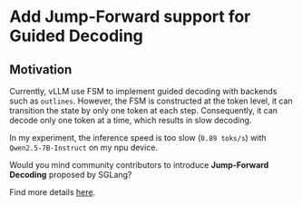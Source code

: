 # Add Jump-Forward support for Guided Decoding

## Motivation

Currently, vLLM use FSM to implement guided decoding with backends such as `outlines`. However, the FSM is constructed at the token level, it can transition the state by only one token at each step. Consequently, it can decode only one token at a time, which results in slow decoding.

In my experiment, the inference speed is too slow (`0.89 toks/s`) with `Qwen2.5-7B-Instruct` on my npu device.

Would you mind community contributors to introduce **Jump-Forward Decoding** proposed by SGLang?

Find more details [<u>here</u>](https://lmsys.org/blog/2024-02-05-compressed-fsm/).
